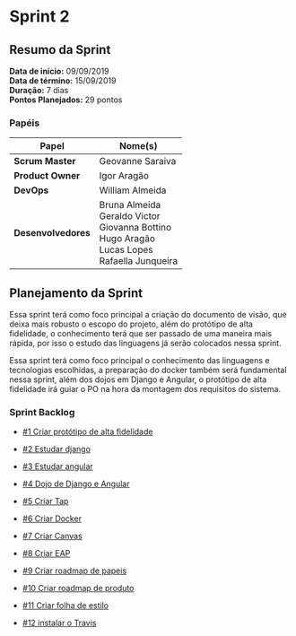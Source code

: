 # Sprint 2

## Resumo da Sprint

**Data de início:** 09/09/2019  
**Data de término:** 15/09/2019  
**Duração:** 7 dias  
**Pontos Planejados:** 29 pontos



### Papéis

|Papel|Nome(s)|
|--|--|
|**Scrum Master**|Geovanne Saraiva|
|**Product Owner**|Igor Aragão|
|**DevOps**|William Almeida|
|**Desenvolvedores**|Bruna Almeida </br> Geraldo Victor </br> Giovanna Bottino </br> Hugo Aragão </br> Lucas Lopes </br> Rafaella Junqueira|

## Planejamento da Sprint

Essa sprint terá como foco principal a criação do documento de visão, que deixa mais robusto o escopo do projeto, além do protótipo de alta fidelidade, o conhecimento terá que ser passado de uma maneira mais rápida, por isso o estudo das linguagens já serão colocados nessa sprint.

Essa sprint terá como foco principal o conhecimento das linguagens e tecnologias escolhidas, a preparação do docker também será fundamental nessa sprint, além dos dojos em Django e Angular, o protótipo de alta fidelidade irá guiar o PO na hora da montagem dos requisitos do sistema.

### Sprint Backlog

- [#1 Criar protótipo de alta fidelidade](https://github.com/fga-eps-mds/2019.2-FoodCare/issues/28)

- [#2 Estudar django](https://github.com/fga-eps-mds/2019.2-FoodCare/issues/30)

- [#3 Estudar angular](https://github.com/fga-eps-mds/2019.2-FoodCare/issues/30)

- [#4 Dojo de Django e Angular](https://github.com/fga-eps-mds/2019.2-FoodCare/issues/30)

- [#5 Criar Tap](https://github.com/fga-eps-mds/2019.2-FoodCare/issues/16)

- [#6 Criar Docker](https://github.com/fga-eps-mds/2019.2-FoodCare/issues/27)

- [#7 Criar Canvas](https://github.com/fga-eps-mds/2019.2-FoodCare/issues/22)

- [#8 Criar EAP](https://github.com/fga-eps-mds/2019.2-FoodCare/issues/24)

- [#9 Criar roadmap de papeis](https://github.com/fga-eps-mds/2019.2-FoodCare/issues/26)

- [#10 Criar roadmap de produto](https://github.com/fga-eps-mds/2019.2-FoodCare/issues/25)

- [#11 Criar folha de estilo](https://github.com/fga-eps-mds/2019.2-FoodCare/issues/29)

- [#12 instalar o Travis](https://github.com/fga-eps-mds/2019.2-FoodCare/issues/31)
